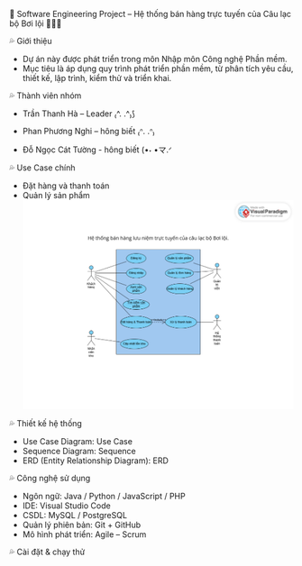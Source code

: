🌊 Software Engineering Project – Hệ thống bán hàng trực tuyến của Câu lạc bộ Bơi lội 🏊🏻‍♂️

💦 Giới thiệu

- Dự án này được phát triển trong môn Nhập môn Công nghệ Phần mềm.
- Mục tiêu là áp dụng quy trình phát triển phần mềm, từ phân tích yêu cầu, thiết kế, lập trình, kiểm thử và triển khai.

💦 Thành viên nhóm

- Trần Thanh Hà – Leader ₍^. .^₎⟆

- Phan Phương Nghi – hông biết ₍ᐢ. .ᐢ₎

- Đỗ Ngọc Cát Tường - hông biết (•˕ •マ.ᐟ

💦 Use Case chính
- Đặt hàng và thanh toán
- Quản lý sản phẩm
![Use Case Diagram](https://github.com/miao0w025/BT-LAB/blob/main/L1.DIAGRAM.png?raw=true)

💦 Thiết kế hệ thống
- Use Case Diagram: Use Case
- Sequence Diagram: Sequence
- ERD (Entity Relationship Diagram): ERD

💦 Công nghệ sử dụng
- Ngôn ngữ: Java / Python / JavaScript / PHP
- IDE: Visual Studio Code
- CSDL: MySQL / PostgreSQL
- Quản lý phiên bản: Git + GitHub
- Mô hình phát triển: Agile – Scrum

💦 Cài đặt & chạy thử
